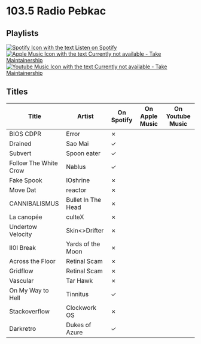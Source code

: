 # 103.5 Radio Pebkac

## Playlists

[![Spotify Icon with the text Listen on Spotify](https://img.shields.io/badge/listen_on-spotify-1ed760?style=for-the-badge&logo=spotify&logoColor=1ed760 "Listen on Spotify")](https://open.spotify.com/playlist/7xK7pVdI0bpJTlOlrFC48b)  
[![Apple Music Icon with the text Currently not available - Take Maintainership](https://img.shields.io/badge/Apple_Music_--_Currently_not_available-Take_Maintainership-inactive?style=for-the-badge&logo=applemusic&logoColor=fffff&labelColor=222222 "Apple Music - Currently not available - Take Maintainership")](https://github.com/MarauderXtreme/video-game-radiostation-playlists/fork)  
[![Youtube Music Icon with the text Currently not available - Take Maintainership](https://img.shields.io/badge/Youtube_Music_--_Currently_not_available-Take_Maintainership-inactive?style=for-the-badge&logo=youtubemusic&logoColor=fffff&labelColor=222222 "Youtube Music - Currently not available - Take Maintainership")](https://github.com/MarauderXtreme/video-game-radiostation-playlists/fork)

## Titles

| Title                 | Artist             | On Spotify | On Apple Music | On Youtube Music |
| --------------------- | ------------------ | ---------- | -------------- | ---------------- |
| BIOS CDPR             | Error              | ✗          |                |                  |
| Drained               | Sao Mai            | ✓          |                |                  |
| Subvert               | Spoon eater        | ✓          |                |                  |
| Follow The White Crow | Nablus             | ✓          |                |                  |
| Fake Spook            | IOshrine           | ✗          |                |                  |
| Move Dat              | reactor            | ✗          |                |                  |
| CANNIBALISMUS         | Bullet In The Head | ✗          |                |                  |
| La canopée            | culteX             | ✗          |                |                  |
| Undertow Velocity     | Skin<>Drifter      | ✗          |                |                  |
| II0I Break            | Yards of the Moon  | ✗          |                |                  |
| Across the Floor      | Retinal Scam       | ✗          |                |                  |
| Gridflow              | Retinal Scam       | ✗          |                |                  |
| Vascular              | Tar Hawk           | ✗          |                |                  |
| On My Way to Hell     | Tinnitus           | ✓          |                |                  |
| Stackoverflow         | Clockwork OS       | ✗          |                |                  |
| Darkretro             | Dukes of Azure     | ✓          |                |                  |
